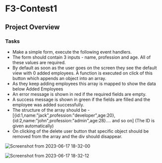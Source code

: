 # F3-Contest1

## Project Overview 
### Tasks

- Make a simple form, execute the following event handlers.
- The form should contain 3 inputs - name, profession and age. All of these values are required.
- By default as soon as the user goes on the screen they see the default view with 0 added employees. A function is executed on click of this button which appends an object into an array.
- As they keep adding employees this array is mapped to show the data below Added Employees
- An error message is shown in red if the required fields are empty.
- A success message is shown in green if the fields are filled and the employee was added successfully.
- The structure of the array should be - [{id:1,name:"jack",profession:"developer",age:20}, {id:2,name:"john",profession:"admin",age:28}.... and so on] (The ID is given automatically)
- On clicking of the delete user button that specific object should be removed from the array and the div should disappear.

![Screenshot from 2023-06-17 18-32-00](https://github.com/Lovegupta112/F3-Contest1/assets/90507983/cb26f909-e339-479e-8dc2-a1c5bf0c6583)

![Screenshot from 2023-06-17 18-32-12](https://github.com/Lovegupta112/F3-Contest1/assets/90507983/56a89148-16ae-421b-b17c-7340a5790cbf)
